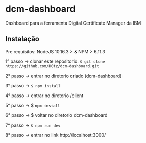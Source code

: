# dcm-dashboard
Dashboard para a ferramenta Digital Certificate Manager da IBM

## Instalação
Pre requisitos: NodeJS 10.16.3 > & NPM > 6.11.3

1° passo -> clonar este repositorio. ``` $ git clone https://github.com/H0tz/dcm-dashboard.git  ```

2° passo -> entrar no diretorio criado (dcm-dashboard)

3° passo -> ``` $ npm install ```

4° passo -> entrar no diretorio /client

5° passo -> $ ``` npm install ```

6° passo -> $ voltar no diretorio dcm-dashboard

7° passo -> ``` $ npm run dev ```

8° passo -> entrar no link http://localhost:3000/
